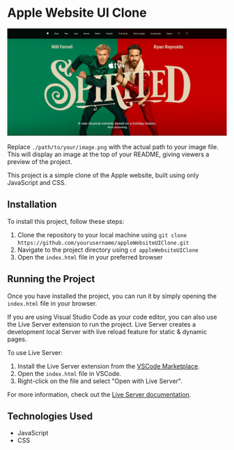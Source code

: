 # Apple Website UI Clone

![Project Preview](./public/assets/preview.jpeg)

Replace `./path/to/your/image.png` with the actual path to your image file. This will display an image at the top of your README, giving viewers a preview of the project.

This project is a simple clone of the Apple website, built using only JavaScript and CSS.

## Installation

To install this project, follow these steps:

1. Clone the repository to your local machine using `git clone https://github.com/yourusername/appleWebsiteUIClone.git`
2. Navigate to the project directory using `cd appleWebsiteUIClone`
3. Open the `index.html` file in your preferred browser

## Running the Project

Once you have installed the project, you can run it by simply opening the `index.html` file in your browser. 

If you are using Visual Studio Code as your code editor, you can also use the Live Server extension to run the project. Live Server creates a development local Server with live reload feature for static & dynamic pages.

To use Live Server:

1. Install the Live Server extension from the [VSCode Marketplace](https://marketplace.visualstudio.com/items?itemName=ritwickdey.LiveServer).
2. Open the `index.html` file in VSCode.
3. Right-click on the file and select "Open with Live Server".

For more information, check out the [Live Server documentation](https://github.com/ritwickdey/vscode-live-server).

## Technologies Used

- JavaScript
- CSS